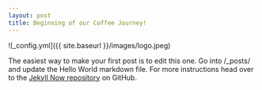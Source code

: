 ```yaml
---
layout: post
title: Beginning of our Coffee Journey! 
---
```



![_config.yml]({{ site.baseurl }}/images/logo.jpeg)

The easiest way to make your first post is to edit this one. Go into /_posts/ and update the Hello World markdown file. For more instructions head over to the [Jekyll Now repository](https://github.com/barryclark/jekyll-now) on GitHub.
